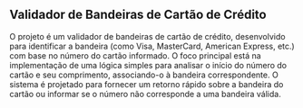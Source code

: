 ## Validador de Bandeiras de Cartão de Crédito

O projeto é um validador de bandeiras de cartão de crédito, desenvolvido para identificar a bandeira (como Visa, MasterCard, American Express, etc.) com base no número do cartão informado. O foco principal está na implementação de uma lógica simples para analisar o início do número do cartão e seu comprimento, associando-o à bandeira correspondente. O sistema é projetado para fornecer um retorno rápido sobre a bandeira do cartão ou informar se o número não corresponde a uma bandeira válida.
